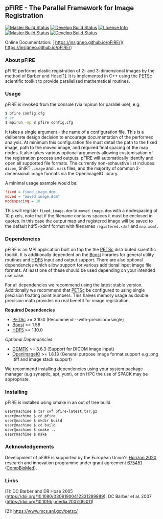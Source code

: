 ## pFIRE - The Parallel Framework for Image Registration
[![Master Build Status](https://img.shields.io/travis/INSIGNEO/pFIRE/master.svg?label=master&logo=travis)](https://travis-ci.org/INSIGNEO/pFIRE/branches)
[![Develop Build Status](https://img.shields.io/travis/INSIGNEO/pFIRE/develop.svg?label=develop&logo=travis)](https://travis-ci.org/INSIGNEO/pFIRE/branches)
[![License Info](https://img.shields.io/github/license/INSIGNEO/pFIRE.svg)](https://github.com/INSIGNEO/pFIRE/blob/master/LICENSE)<br />
[![Master Build Status](https://img.shields.io/appveyor/ci/ptooley/pFIRE/master.svg?label=master&logo=appveyor)](https://ci.appveyor.com/project/ptooley/pfire/history)
[![Develop Build Status](https://img.shields.io/appveyor/ci/ptooley/pFIRE/develop.svg?label=develop&logo=appveyor)](https://ci.appveyor.com/project/ptooley/pfire/history)

Online Documentation: [ https://insigneo.github.io/pFIRE/]( https://insigneo.github.io/pFIRE/)

### About pFIRE

pFIRE performs elastic registration of 2- and 3-dimensional images by the method of Barber and
Hose&#91;[1](#note1)&#93;. It is implemented in C++ using the
[PETSc](https://www.mcs.anl.gov/petsc/) scientific toolkit to provide parallelised mathematical
routines.

### Usage

pFIRE is invoked from the console (via mpirun for parallel use), e.g:

  ```sh
  $ pfire config.cfg
  # or
  $ mpirun -np 8 pfire config.cfg
  ```

It takes a single argument - the name of a configuration file.  This is a deliberate design
decision to encourage documentation of the performed analysis.  At minimum this configuration file
must detail the path to the fixed image, path to the moved image, and required final spacing of the
map nodes. It also takes various optional arguments allowing customisation of the registration
process and outputs. pFIRE will automatically identify and open all supported file formats.  The
currently non-exhaustive list includes: `dicom`, ShIRT `.image` and `.mask` files, and the majority
of common 2-dimensional image formats via the OpenImageIO library.

A minimal usage example would be:

  ```ini
  fixed = fixed_image.dcm
  moved = "moved image.dcm"
  nodespacing = 10
  ```

This will register `fixed_image.dcm` to `moved image.dcm` with a nodespacing of 10 pixels, note
that if the filename contains spaces it must be enclosed in quotes.  In this case the output map
and registered image will be saved to the default hdf5+xdmf format with filenames
``registered.xdmf`` and ``map.xdmf``.


### Dependencies

pFIRE is an MPI application built on top the the [PETSc](https://www.mcs.anl.gov/petsc/)
distributed scientific toolkit. It is additionally dependent on the [Boost](https://www.boost.org/)
libraries for general utility routines and [HDF5](https://www.hdfgroup.org/solutions/hdf5/) input
and output support.  There are also optional dependencies which allow support for various
additional input image file formats.  At least one of these should be used depending on your
intended use case.

For all dependencies we recommend using the latest stable version.  Additionally we recommend that
[PETSc](https://www.mcs.anl.gov/petsc/) be configured to using single precision floating point
numbers.  This halves memory usage as double precision math provides no real benefit for image
registration.

**Required Dependencies**

   * [PETSc](https://www.mcs.anl.gov/petsc/) >= 3.10.0 (Recommend --with-precision=single)
   * [Boost](https://www.boost.org/) >= 1.58
   * [HDF5](https://www.hdfgroup.org/solutions/hdf5/) >= 1.10.0

*Optional Dependencies*

   * [DCMTK](https://dicom.offis.de/dcmtk.php.en) >= 3.6.3 (Support for DICOM image input)
   * [OpenImageIO](http://www.openimageio.org/) >= 1.8.13 (General purpose image format support e.g .png .tiff and image stack support)

We recommend installing dependencies using your system package manager (e.g synaptic, apt, yum), or
on HPC the use of SPACK may be appropriate.

### Installing

pFIRE is installed using cmake in an out of tree build:

```sh
user@machine $ tar xvf pfire-latest.tar.gz
user@machine $ cd pfire
user@machine $ mkdir build
user@machine $ cd build
user@machine $ cmake ..
user@machine $ make
```

### Acknowledgements

Development of pFIRE is supported by the European Union's [Horizon 2020](https://ec.europa.eu/programmes/horizon2020/en) research and innovation programme
under grant agreement [675451](https://cordis.europa.eu/project/rcn/204432/factsheet/en) ([CompBioMed](http://www.compbiomed.eu/)).

### Links

<a name="note1">[1]</a>: DC Barber and DR Hose 2005 (https://doi.org/10.1080/03091900412331289889),
    DC Barber et al. 2007 (https://doi.org/10.1016/j.media.2007.06.011)

<a name="note2">[2]</a>: https://www.mcs.anl.gov/petsc/
